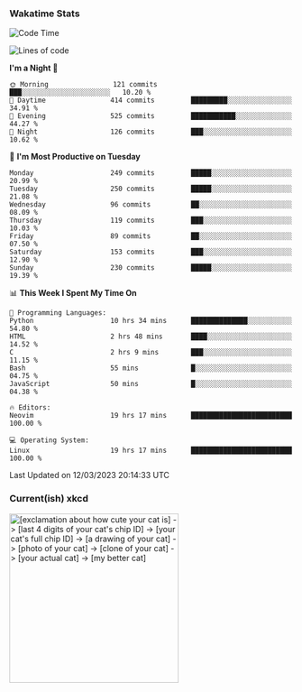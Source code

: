 ### Wakatime Stats
<!--START_SECTION:waka-->
![Code Time](http://img.shields.io/badge/Code%20Time-1%2C501%20hrs%207%20mins-blue)

![Lines of code](https://img.shields.io/badge/From%20Hello%20World%20I%27ve%20Written-991.8%20thousand%20lines%20of%20code-blue)

**I'm a Night 🦉** 

```text
🌞 Morning                121 commits         ███░░░░░░░░░░░░░░░░░░░░░░   10.20 % 
🌆 Daytime                414 commits         █████████░░░░░░░░░░░░░░░░   34.91 % 
🌃 Evening                525 commits         ███████████░░░░░░░░░░░░░░   44.27 % 
🌙 Night                  126 commits         ███░░░░░░░░░░░░░░░░░░░░░░   10.62 % 
```
📅 **I'm Most Productive on Tuesday** 

```text
Monday                   249 commits         █████░░░░░░░░░░░░░░░░░░░░   20.99 % 
Tuesday                  250 commits         █████░░░░░░░░░░░░░░░░░░░░   21.08 % 
Wednesday                96 commits          ██░░░░░░░░░░░░░░░░░░░░░░░   08.09 % 
Thursday                 119 commits         ███░░░░░░░░░░░░░░░░░░░░░░   10.03 % 
Friday                   89 commits          ██░░░░░░░░░░░░░░░░░░░░░░░   07.50 % 
Saturday                 153 commits         ███░░░░░░░░░░░░░░░░░░░░░░   12.90 % 
Sunday                   230 commits         █████░░░░░░░░░░░░░░░░░░░░   19.39 % 
```


📊 **This Week I Spent My Time On** 

```text
💬 Programming Languages: 
Python                   10 hrs 34 mins      ██████████████░░░░░░░░░░░   54.80 % 
HTML                     2 hrs 48 mins       ████░░░░░░░░░░░░░░░░░░░░░   14.52 % 
C                        2 hrs 9 mins        ███░░░░░░░░░░░░░░░░░░░░░░   11.15 % 
Bash                     55 mins             █░░░░░░░░░░░░░░░░░░░░░░░░   04.75 % 
JavaScript               50 mins             █░░░░░░░░░░░░░░░░░░░░░░░░   04.38 % 

🔥 Editors: 
Neovim                   19 hrs 17 mins      █████████████████████████   100.00 % 

💻 Operating System: 
Linux                    19 hrs 17 mins      █████████████████████████   100.00 % 
```


 Last Updated on 12/03/2023 20:14:33 UTC
<!--END_SECTION:waka-->

### Current(ish) xkcd
<a id="xkcd-a" title="." href="https://www.xkcd.com" target="_blank">
        <img align="center" id="xkcd-img" src="https://imgs.xkcd.com/comics/data_quality.png" alt="[exclamation about how cute your cat is] -> [last 4 digits of your cat's chip ID] -> [your cat's full chip ID] -> [a drawing of your cat] -> [photo of your cat] -> [clone of your cat] -> [your actual cat] -> [my better cat]" height=300 />
</a>
